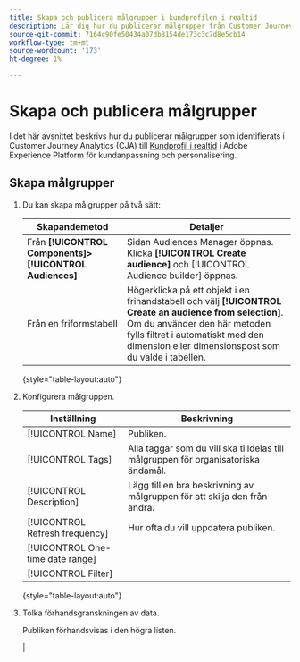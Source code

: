 ```yaml
---
title: Skapa och publicera målgrupper i kundprofilen i realtid
description: Lär dig hur du publicerar målgrupper från Customer Journey Analytics
source-git-commit: 7164c90fe50434a07db8154de173c3c7d8e5cb14
workflow-type: tm+mt
source-wordcount: '173'
ht-degree: 1%

---
```



# Skapa och publicera målgrupper

I det här avsnittet beskrivs hur du publicerar målgrupper som identifierats i Customer Journey Analytics (CJA) till [Kundprofil i realtid](https://experienceleague.adobe.com/docs/experience-platform/profile/home.html?lang=en) i Adobe Experience Platform för kundanpassning och personalisering.

## Skapa målgrupper

1. Du kan skapa målgrupper på två sätt:

   | Skapandemetod | Detaljer |
   | --- | --- |
   | Från **[!UICONTROL Components]>[!UICONTROL Audiences]** | Sidan Audiences Manager öppnas. Klicka **[!UICONTROL Create audience]** och [!UICONTROL Audience builder] öppnas. |
   | Från en friformstabell | Högerklicka på ett objekt i en frihandstabell och välj **[!UICONTROL Create an audience from selection]**. Om du använder den här metoden fylls filtret i automatiskt med den dimension eller dimensionspost som du valde i tabellen. |

   {style=&quot;table-layout:auto&quot;}

1. Konfigurera målgruppen.

   | Inställning | Beskrivning |
   | --- | --- |
   | [!UICONTROL Name] | Publiken. |
   | [!UICONTROL Tags] | Alla taggar som du vill ska tilldelas till målgruppen för organisatoriska ändamål. |
   | [!UICONTROL Description] | Lägg till en bra beskrivning av målgruppen för att skilja den från andra. |
   | [!UICONTROL Refresh frequency] | Hur ofta du vill uppdatera publiken. |
   | [!UICONTROL One-time date range] |  |
   | [!UICONTROL Filter] |  |

   {style=&quot;table-layout:auto&quot;}

1. Tolka förhandsgranskningen av data.

   Publiken förhandsvisas i den högra listen.

   |




